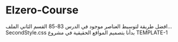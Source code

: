 # Elzero-Course
افضل طريقة لتوسيط العناصر موجود في الدرس 83-85 القسم الثاني الملف... SecondStyle.css
بدأنا بتصميم المواقع الحقيقية في مشروع TEMPLATE-1
